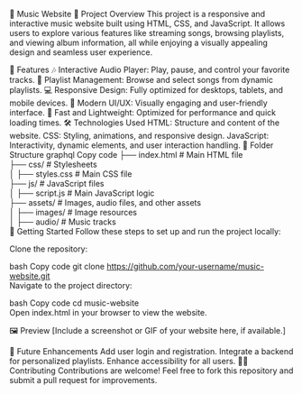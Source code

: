 🎵 Music Website
🌟 Project Overview
This project is a responsive and interactive music website built using HTML, CSS, and JavaScript. It allows users to explore various features like streaming songs, browsing playlists, and viewing album information, all while enjoying a visually appealing design and seamless user experience.

🔧 Features
🎶 Interactive Audio Player: Play, pause, and control your favorite tracks.
📂 Playlist Management: Browse and select songs from dynamic playlists.
💻 Responsive Design: Fully optimized for desktops, tablets, and mobile devices.
🌈 Modern UI/UX: Visually engaging and user-friendly interface.
🚀 Fast and Lightweight: Optimized for performance and quick loading times.
🛠️ Technologies Used
HTML: Structure and content of the website.
CSS: Styling, animations, and responsive design.
JavaScript: Interactivity, dynamic elements, and user interaction handling.
📂 Folder Structure
graphql
Copy code
├── index.html         # Main HTML file  
├── css/               # Stylesheets  
│   ├── styles.css     # Main CSS file  
├── js/                # JavaScript files  
│   ├── script.js      # Main JavaScript logic  
├── assets/            # Images, audio files, and other assets  
│   ├── images/        # Image resources  
│   ├── audio/         # Music tracks  
🚀 Getting Started
Follow these steps to set up and run the project locally:

Clone the repository:

bash
Copy code
git clone https://github.com/your-username/music-website.git  
Navigate to the project directory:

bash
Copy code
cd music-website  
Open index.html in your browser to view the website.

🖼️ Preview
[Include a screenshot or GIF of your website here, if available.]

📝 Future Enhancements
Add user login and registration.
Integrate a backend for personalized playlists.
Enhance accessibility for all users.
🧑‍💻 Contributing
Contributions are welcome! Feel free to fork this repository and submit a pull request for improvements.


